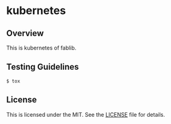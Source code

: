 # kubernetes

## Overview
This is kubernetes of fablib.

## Testing Guidelines
```
$ tox
```

## License
This is licensed under the MIT. See the [LICENSE](./LICENSE) file for details.

